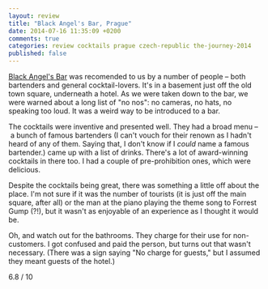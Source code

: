 ```yaml
---
layout: review
title: "Black Angel's Bar, Prague"
date: 2014-07-16 11:35:09 +0200
comments: true
categories: review cocktails prague czech-republic the-journey-2014
published: false
---
```


<div itemprop="description">
  <p><a href="http://www.blackangelsbar.cz/"><span itemprop="itemreviewed">Black Angel's Bar</span></a> was recomended to us by a number of people – both bartenders and general cocktail-lovers. It's in a basement just off the old town square, underneath a hotel. As we were taken down to the bar, we were warned about a long list of "no nos": no cameras, no hats, no speaking too loud. It was a weird way to be introduced to a bar.</p>

  <p>The cocktails were inventive and presented well. They had a broad menu – a bunch of famous bartenders (I can't vouch for their renown as I hadn't heard of any of them. Saying that, I don't know if I <em>could</em> name a famous bartender.) came up with a list of drinks. There's a lot of award-winning cocktails in there too. I had a couple of pre-prohibition ones, which were delicious.

  <p><span itemprop="summary">Despite the cocktails being great, there was something a little off about the place. I'm not sure if it was the number of tourists (it is just off the main square, after all) or the man at the piano playing the theme song to Forrest Gump (?!), but it wasn't as enjoyable of an experience as I thought it would be.</span></p>

  <p>Oh, and watch out for the bathrooms. They charge for their use for non-customers. I got confused and paid the person, but turns out that wasn't necessary. (There was a sign saying "No charge for guests," but I assumed they meant guests of the hotel.)</p>

  <p class="score">
    <span itemprop="rating" itemscope itemtype="http://data-vocabulary.org/Rating">
      <span itemprop="value">6.8</span> 
      <meta itemprop="best" content="10"/> / 10
    </span> 
  </p>

</div>
